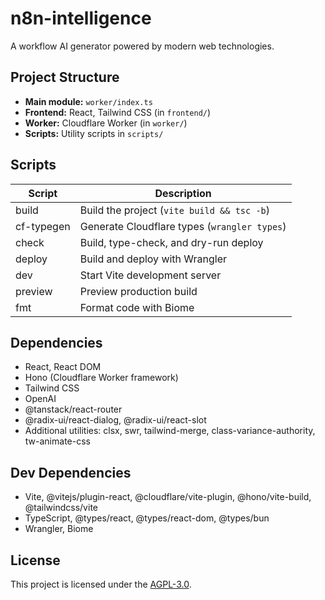 # n8n-intelligence

A workflow AI generator powered by modern web technologies.

## Project Structure

- **Main module:** `worker/index.ts`
- **Frontend:** React, Tailwind CSS (in `frontend/`)
- **Worker:** Cloudflare Worker (in `worker/`)
- **Scripts:** Utility scripts in `scripts/`

## Scripts

| Script         | Description                                 |
| -------------- | ------------------------------------------- |
| build          | Build the project (`vite build && tsc -b`)  |
| cf-typegen     | Generate Cloudflare types (`wrangler types`) |
| check          | Build, type-check, and dry-run deploy       |
| deploy         | Build and deploy with Wrangler              |
| dev            | Start Vite development server               |
| preview        | Preview production build                    |
| fmt            | Format code with Biome                      |

## Dependencies

- React, React DOM
- Hono (Cloudflare Worker framework)
- Tailwind CSS
- OpenAI
- @tanstack/react-router
- @radix-ui/react-dialog, @radix-ui/react-slot
- Additional utilities: clsx, swr, tailwind-merge, class-variance-authority, tw-animate-css

## Dev Dependencies

- Vite, @vitejs/plugin-react, @cloudflare/vite-plugin, @hono/vite-build, @tailwindcss/vite
- TypeScript, @types/react, @types/react-dom, @types/bun
- Wrangler, Biome

## License

This project is licensed under the [AGPL-3.0](./LICENSE).
